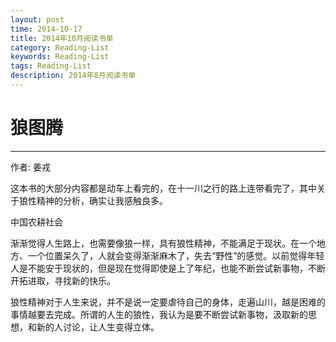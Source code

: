 ```yaml
---
layout: post
time: 2014-10-17
title: 2014年10月阅读书单
category: Reading-List
keywords: Reading-List
tags: Reading-List
description: 2014年8月阅读书单
---
```


# 狼图腾

---------------------------

作者: 姜戎

这本书的大部分内容都是动车上看完的，在十一川之行的路上连带看完了，其中关于狼性精神的分析，确实让我感触良多。

中国农耕社会

渐渐觉得人生路上，也需要像狼一样，具有狼性精神，不能满足于现状。在一个地方、一个位置呆久了，人就会变得渐渐麻木了，失去“野性”的感觉。以前觉得年轻人是不能安于现状的，但是现在觉得即使是上了年纪，也能不断尝试新事物，不断开拓进取，寻找新的快乐。

狼性精神对于人生来说，并不是说一定要虐待自己的身体，走遍山川，越是困难的事情越要去完成。所谓的人生的狼性，我认为是要不断尝试新事物，汲取新的思想，和新的人讨论，让人生变得立体。
